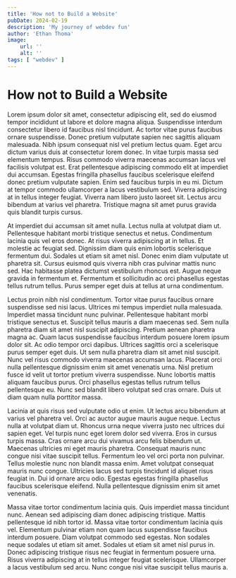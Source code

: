 ```yaml
---
title: 'How not to Build a Website'
pubDate: 2024-02-19
description: 'My journey of webdev fun'
author: 'Ethan Thoma'
image:
    url: ''
    alt: ''
tags: [ "webdev" ]
---
```

# How not to Build a Website


Lorem ipsum dolor sit amet, consectetur adipiscing elit, sed do eiusmod tempor incididunt ut labore et dolore magna aliqua. Suspendisse interdum consectetur libero id faucibus nisl tincidunt. Ac tortor vitae purus faucibus ornare suspendisse. Donec pretium vulputate sapien nec sagittis aliquam malesuada. Nibh ipsum consequat nisl vel pretium lectus quam. Eget arcu dictum varius duis at consectetur lorem donec. In vitae turpis massa sed elementum tempus. Risus commodo viverra maecenas accumsan lacus vel facilisis volutpat est. Erat pellentesque adipiscing commodo elit at imperdiet dui accumsan. Egestas fringilla phasellus faucibus scelerisque eleifend donec pretium vulputate sapien. Enim sed faucibus turpis in eu mi. Dictum at tempor commodo ullamcorper a lacus vestibulum sed. Viverra adipiscing at in tellus integer feugiat. Viverra nam libero justo laoreet sit. Lectus arcu bibendum at varius vel pharetra. Tristique magna sit amet purus gravida quis blandit turpis cursus.

At imperdiet dui accumsan sit amet nulla. Lectus nulla at volutpat diam ut. Pellentesque habitant morbi tristique senectus et netus. Condimentum lacinia quis vel eros donec. At risus viverra adipiscing at in tellus. Et molestie ac feugiat sed. Dignissim diam quis enim lobortis scelerisque fermentum dui. Sodales ut etiam sit amet nisl. Donec enim diam vulputate ut pharetra sit. Cursus euismod quis viverra nibh cras pulvinar mattis nunc sed. Hac habitasse platea dictumst vestibulum rhoncus est. Augue neque gravida in fermentum et. Fermentum et sollicitudin ac orci phasellus egestas tellus rutrum tellus. Purus semper eget duis at tellus at urna condimentum.

Lectus proin nibh nisl condimentum. Tortor vitae purus faucibus ornare suspendisse sed nisi lacus. Ultrices mi tempus imperdiet nulla malesuada. Imperdiet massa tincidunt nunc pulvinar. Pellentesque habitant morbi tristique senectus et. Suscipit tellus mauris a diam maecenas sed. Sem nulla pharetra diam sit amet nisl suscipit adipiscing. Pretium aenean pharetra magna ac. Quam lacus suspendisse faucibus interdum posuere lorem ipsum dolor sit. Ac odio tempor orci dapibus. Ultrices sagittis orci a scelerisque purus semper eget duis. Ut sem nulla pharetra diam sit amet nisl suscipit. Nunc vel risus commodo viverra maecenas accumsan lacus. Placerat orci nulla pellentesque dignissim enim sit amet venenatis urna. Nisl pretium fusce id velit ut tortor pretium viverra suspendisse. Nunc lobortis mattis aliquam faucibus purus. Orci phasellus egestas tellus rutrum tellus pellentesque eu. Nunc sed blandit libero volutpat sed cras ornare. Duis ut diam quam nulla porttitor massa.

Lacinia at quis risus sed vulputate odio ut enim. Ut lectus arcu bibendum at varius vel pharetra vel. Orci ac auctor augue mauris augue neque. Lectus nulla at volutpat diam ut. Rhoncus urna neque viverra justo nec ultrices dui sapien eget. Vel turpis nunc eget lorem dolor sed viverra. Eros in cursus turpis massa. Cras ornare arcu dui vivamus arcu felis bibendum ut. Maecenas ultricies mi eget mauris pharetra. Consequat mauris nunc congue nisi vitae suscipit tellus. Fermentum leo vel orci porta non pulvinar. Tellus molestie nunc non blandit massa enim. Amet volutpat consequat mauris nunc congue. Ultricies lacus sed turpis tincidunt id aliquet risus feugiat in. Dui id ornare arcu odio. Egestas egestas fringilla phasellus faucibus scelerisque eleifend. Nulla pellentesque dignissim enim sit amet venenatis.

Massa vitae tortor condimentum lacinia quis. Quis imperdiet massa tincidunt nunc. Aenean sed adipiscing diam donec adipiscing tristique. Mattis pellentesque id nibh tortor id. Massa vitae tortor condimentum lacinia quis vel. Elementum pulvinar etiam non quam lacus suspendisse faucibus interdum posuere. Diam volutpat commodo sed egestas. Non sodales neque sodales ut etiam sit amet. Sodales ut etiam sit amet nisl purus in. Donec adipiscing tristique risus nec feugiat in fermentum posuere urna. Risus viverra adipiscing at in tellus integer feugiat scelerisque. Ullamcorper a lacus vestibulum sed arcu. Nunc congue nisi vitae suscipit tellus mauris a.

